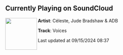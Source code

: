 ## Currently Playing on SoundCloud

[<img align="left" width="100" src="https://i1.sndcdn.com/artworks-1nGzBYQG4N7zORRE-Qp5nVQ-t500x500.jpg">](https://soundcloud.com/celestegla/voices_celeste_jude_adb)

**Artist**: Céleste, Jude Bradshaw & ADB 

**Track**: Voices

Last updated at 09/15/2024 08:37

